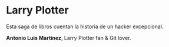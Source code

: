 # Larry Plotter

Esta saga de libros cuentan la historia de un hacker excepcional.

**Antonio Luis Martinez**, Larry Plotter fan & Git lover.

